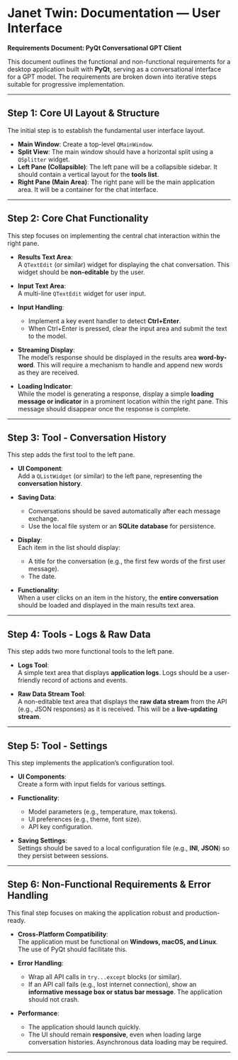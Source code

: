 # Janet Twin: Documentation — User Interface

**Requirements Document: PyQt Conversational GPT Client**

This document outlines the functional and non-functional requirements for a desktop application built with **PyQt**, serving as a conversational interface for a GPT model. The requirements are broken down into iterative steps suitable for progressive implementation.

---

## Step 1: Core UI Layout & Structure

The initial step is to establish the fundamental user interface layout.

- **Main Window**: Create a top-level `QMainWindow`.  
- **Split View**: The main window should have a horizontal split using a `QSplitter` widget.  
- **Left Pane (Collapsible)**: The left pane will be a collapsible sidebar. It should contain a vertical layout for the **tools list**.  
- **Right Pane (Main Area)**: The right pane will be the main application area. It will be a container for the chat interface.  

---

## Step 2: Core Chat Functionality

This step focuses on implementing the central chat interaction within the right pane.

- **Results Text Area**:  
  A `QTextEdit` (or similar) widget for displaying the chat conversation. This widget should be **non-editable** by the user.  

- **Input Text Area**:  
  A multi-line `QTextEdit` widget for user input.  

- **Input Handling**:  
  - Implement a key event handler to detect **Ctrl+Enter**.  
  - When Ctrl+Enter is pressed, clear the input area and submit the text to the model.  

- **Streaming Display**:  
  The model’s response should be displayed in the results area **word-by-word**. This will require a mechanism to handle and append new words as they are received.  

- **Loading Indicator**:  
  While the model is generating a response, display a simple **loading message or indicator** in a prominent location within the right pane. This message should disappear once the response is complete.  

---

## Step 3: Tool - Conversation History

This step adds the first tool to the left pane.

- **UI Component**:  
  Add a `QListWidget` (or similar) to the left pane, representing the **conversation history**.  

- **Saving Data**:  
  - Conversations should be saved automatically after each message exchange.  
  - Use the local file system or an **SQLite database** for persistence.  

- **Display**:  
  Each item in the list should display:  
  - A title for the conversation (e.g., the first few words of the first user message).  
  - The date.  

- **Functionality**:  
  When a user clicks on an item in the history, the **entire conversation** should be loaded and displayed in the main results text area.  

---

## Step 4: Tools - Logs & Raw Data

This step adds two more functional tools to the left pane.

- **Logs Tool**:  
  A simple text area that displays **application logs**. Logs should be a user-friendly record of actions and events.  

- **Raw Data Stream Tool**:  
  A non-editable text area that displays the **raw data stream** from the API (e.g., JSON responses) as it is received. This will be a **live-updating stream**.  

---

## Step 5: Tool - Settings

This step implements the application’s configuration tool.

- **UI Components**:  
  Create a form with input fields for various settings.  

- **Functionality**:  
  - Model parameters (e.g., temperature, max tokens).  
  - UI preferences (e.g., theme, font size).  
  - API key configuration.  

- **Saving Settings**:  
  Settings should be saved to a local configuration file (e.g., **INI**, **JSON**) so they persist between sessions.  

---

## Step 6: Non-Functional Requirements & Error Handling

This final step focuses on making the application robust and production-ready.

- **Cross-Platform Compatibility**:  
  The application must be functional on **Windows, macOS, and Linux**. The use of PyQt should facilitate this.  

- **Error Handling**:  
  - Wrap all API calls in `try...except` blocks (or similar).  
  - If an API call fails (e.g., lost internet connection), show an **informative message box or status bar message**. The application should not crash.  

- **Performance**:  
  - The application should launch quickly.  
  - The UI should remain **responsive**, even when loading large conversation histories. Asynchronous data loading may be required.  

---
